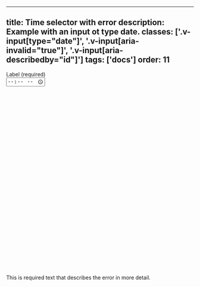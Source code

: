 <!--
 *              © 2025 Visa
 *
 * Licensed under the Apache License, Version 2.0 (the "License");
 * you may not use this file except in compliance with the License.
 * You may obtain a copy of the License at
 *
 *         http://www.apache.org/licenses/LICENSE-2.0
 *
 * Unless required by applicable law or agreed to in writing, software
 * distributed under the License is distributed on an "AS IS" BASIS,
 * WITHOUT WARRANTIES OR CONDITIONS OF ANY KIND, either express or implied.
 * See the License for the specific language governing permissions and
 * limitations under the License.
 *
 -->
---
title: Time selector with error
description: Example with an input ot type date.
classes: ['.v-input[type="date"]', '.v-input[aria-invalid="true"]', '.v-input[aria-describedby="id"]']
tags: ['docs']
order: 11
---

<div class="v-flex v-flex-col v-gap-4">
  <label class="v-label" for="time-selector-error">
    Label (required)
  </label>
  <div class="v-input-container v-surface v-flex-row">
    <input class="v-input" id="time-selector-error" name="time-selector-error" type="time" aria-invalid="true" aria-describedby="time-selector-error-message" />
  </div>
  <span class="v-input-message" id="time-selector-error-message" aria-atomic="true" aria-live="assertive">
    <svg aria-hidden="true" class="v-icon v-icon-visa v-icon-tiny" focusable="false" viewbox="0 0 16 16">
      <use href="#visa-error-tiny">
      </use>
    </svg>
    This is required text that describes the error in more detail.
  </span>
</div>